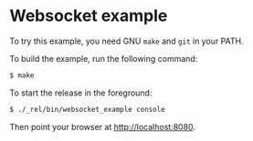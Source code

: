 Websocket example
=================

To try this example, you need GNU `make` and `git` in your PATH.

To build the example, run the following command:

``` bash
$ make
```

To start the release in the foreground:

``` bash
$ ./_rel/bin/websocket_example console
```

Then point your browser at [http://localhost:8080](http://localhost:8080).
